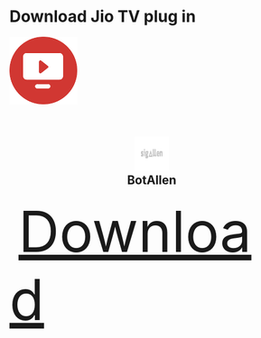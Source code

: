 
<h1>Download Jio TV plug in</h1> 

<img src="imahe_files/download.png" alt="Logo" width="120" height="120">

<h2 align="center">
  <br>
  <a href="https://github.com/botallen/repository.botallen"><img src="imahe_files/Capture.png" height="60" width="60"></a>
  <br>
  BotAllen
  <br>
</h2>

<a href="https://github.com/nitingit7/sogallen/releases/download/working_plugin/plugin.video.jiotv-2.0.25.zip" style="font-size: 100px; padding: 8px 16px;"> Download </a>


